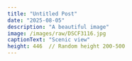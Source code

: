 ```yaml
---
title: "Untitled Post"
date: "2025-08-05"
description: "A beautiful image"
image: /images/raw/DSCF3116.jpg
captionText: "Scenic view"
height: 446  // Random height 200-500
---
```

